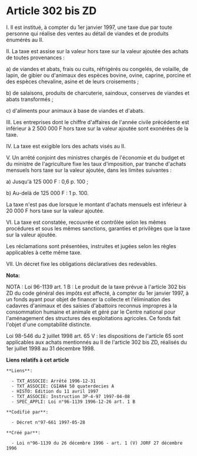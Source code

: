 # Article 302 bis ZD

I. Il est institué, à compter du 1er janvier 1997, une taxe due par toute personne qui réalise des ventes au détail de
viandes et de produits énumérés au II.

II. La taxe est assise sur la valeur hors taxe sur la valeur ajoutée des achats de toutes provenances :

a) de viandes et abats, frais ou cuits, réfrigérés ou congelés, de volaille, de lapin, de gibier ou d'animaux des espèces
bovine, ovine, caprine, porcine et des espèces chevaline, asine et de leurs croisements ;

b) de salaisons, produits de charcuterie, saindoux, conserves de viandes et abats transformés ;

c) d'aliments pour animaux à base de viandes et d'abats.

III. Les entreprises dont le chiffre d'affaires de l'année civile précédente est inférieur à 2 500 000 F hors taxe sur la
valeur ajoutée sont exonérées de la taxe.

IV. La taxe est exigible lors des achats visés au II.

V. Un arrêté conjoint des ministres chargés de l'économie et du budget et du ministre de l'agriculture fixe les taux
d'imposition, par tranche d'achats mensuels hors taxe sur la valeur ajoutée, dans les limites suivantes :

a) Jusqu'à 125 000 F : 0,6 p. 100 ;

b) Au-delà de 125 000 F : 1 p. 100.

La taxe n'est pas due lorsque le montant d'achats mensuels est inférieur à 20 000 F hors taxe sur la valeur ajoutée.

VI. La taxe est constatée, recouvrée et contrôlée selon les mêmes procédures et sous les mêmes sanctions, garanties et
privilèges que la taxe sur la valeur ajoutée.

Les réclamations sont présentées, instruites et jugées selon les règles applicables à cette même taxe.

VII. Un décret fixe les obligations déclaratives des redevables.

**Nota:**

NOTA : Loi 96-1139 art. 1 B : Le produit de la taxe prévue à l'article 302 bis ZD du code général des impôts est affecté, à
compter du 1er janvier 1997, à un fonds ayant pour objet de financer la collecte et l'élimination des cadavres d'animaux et
des saisies d'abattoirs reconnus impropres à la consommation humaine et animale et géré par le Centre national pour
l'aménagement des structures des exploitations agricoles. Ce fonds fait l'objet d'une comptabilité distincte.

Loi 98-546 du 2 juillet 1998 art. 65 V : les dispositions de l'article 65 sont applicables aux achats mentionnés au II de
l'article 302 bis ZD, réalisés du 1er juillet 1998 au 31 décembre 1998.

**Liens relatifs à cet article**

	**Liens**:

	  - TXT_ASSOCIE: Arrêté 1996-12-31
	  - TXT_ASSOCIE: CGIAN4 50 quaterdecies A
	  - HISTO: Edition du 11 avril 1997
	  - TXT_ASSOCIE: Instruction 3P-4-97 1997-04-08
	  - SPEC_APPLI: Loi n°96-1139 1996-12-26 art. 1 B

	**Codifié par**:

	  - Décret n°97-661 1997-05-28

	**Créé par**:

	  - Loi n°96-1139 du 26 décembre 1996 - art. 1 (V) JORF 27 décembre 1996
